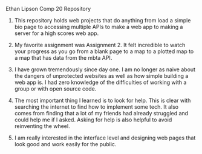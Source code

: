 Ethan Lipson Comp 20 Repository

1) This repository holds web projects that do anything from load a simple bio page 
	to accessing multiple APIs to make a web app to making a server for a high scores
	web app.

2) My favorite assignment was Assignment 2. It felt incredible to watch your progress
	as you go from a blank page to a map to a plotted map to a map that has data from
	the mbta API.

3) I have grown tremendously since day one. I am no longer as naive about the dangers
	of unprotected websites as well as how simple building a web app is. I had zero
	knowledge of the difficulties of working with a group or with open source code.

4) The most important thing I learned is to look for help.
	This is clear with searching the internet to find how to implement some tech.
	It also comes from finding that a lot of my friends had already struggled and
	could help me if I asked.
	Asking for help is also helpful to avoid reinventing the wheel.

5) I am really interested in the interface level and designing web pages that look
	good and work easily for the public.